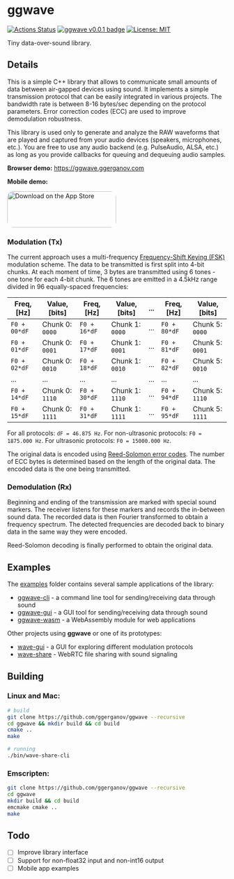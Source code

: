 # ggwave

[![Actions Status](https://github.com/ggerganov/ggwave/workflows/CI/badge.svg)](https://github.com/ggerganov/ggwave/actions)
[![ggwave v0.0.1 badge][changelog-badge]][changelog]
[![License: MIT](https://img.shields.io/badge/license-MIT-blue.svg)](https://opensource.org/licenses/MIT)

Tiny data-over-sound library.


## Details

This is a simple C++ library that allows to communicate small amounts of data between air-gapped devices using sound. It implements a simple transmission protocol that can be easily integrated in various projects. The bandwidth rate is between 8-16 bytes/sec depending on the protocol parameters. Error correction codes (ECC) are used to improve demodulation robustness.

This library is used only to generate and analyze the RAW waveforms that are played and captured from your audio devices (speakers, microphones, etc.). You are free to use any audio backend (e.g. PulseAudio, ALSA, etc.) as long as you provide callbacks for queuing and dequeuing audio samples.

**Browser demo:** https://ggwave.ggerganov.com

**Mobile demo:**

<a href="https://apps.apple.com/us/app/waver-data-over-sound/id1543607865?itsct=apps_box&amp;itscg=30200&ign-itsct=apps_box#?platform=iphone" style="display: inline-block; overflow: hidden; border-radius: 13px; width: 250px; height: 83px;"><img src="https://tools.applemediaservices.com/api/badges/download-on-the-app-store/white/en-US?size=250x83&amp;releaseDate=1607558400&h=8e5fafc57929918f684abc83ff8311ef" alt="Download on the App Store" style="border-radius: 13px; width: 250px; height: 83px;"></a>

### Modulation (Tx)

The current approach uses a multi-frequency [Frequency-Shift Keying (FSK)](https://en.wikipedia.org/wiki/Frequency-shift_keying) modulation scheme. The data to be transmitted is first split into 4-bit chunks. At each moment of time, 3 bytes are transmitted using 6 tones - one tone for each 4-bit chunk. The 6 tones are emitted in a 4.5kHz range divided in 96 equally-spaced frequencies:

| Freq, [Hz]   | Value, [bits]   | Freq, [Hz]   | Value, [bits]   | ... | Freq, [Hz]   | Value, [bits]   |
| ------------ | --------------- | ------------ | --------------- | --- | ------------ | --------------- |
| `F0 + 00*dF` | Chunk 0: `0000` | `F0 + 16*dF` | Chunk 1: `0000` | ... | `F0 + 80*dF` | Chunk 5: `0000` |
| `F0 + 01*dF` | Chunk 0: `0001` | `F0 + 17*dF` | Chunk 1: `0001` | ... | `F0 + 81*dF` | Chunk 5: `0001` |
| `F0 + 02*dF` | Chunk 0: `0010` | `F0 + 18*dF` | Chunk 1: `0010` | ... | `F0 + 82*dF` | Chunk 5: `0010` |
| ...          | ...             | ...          | ...             | ... | ...          | ...             |
| `F0 + 14*dF` | Chunk 0: `1110` | `F0 + 30*dF` | Chunk 1: `1110` | ... | `F0 + 94*dF` | Chunk 5: `1110` |
| `F0 + 15*dF` | Chunk 0: `1111` | `F0 + 31*dF` | Chunk 1: `1111` | ... | `F0 + 95*dF` | Chunk 5: `1111` |

For all protocols: `dF = 46.875 Hz`. For non-ultrasonic protocols: `F0 = 1875.000 Hz`. For ultrasonic protocols: `F0 = 15000.000 Hz`.

The original data is encoded using [Reed-Solomon error codes](https://github.com/ggerganov/ggwave/blob/master/src/reed-solomon). The number of ECC bytes is determined based on the length of the original data. The encoded data is the one being transmitted.

### Demodulation (Rx)

Beginning and ending of the transmission are marked with special sound markers. The receiver listens for these markers and records the in-between sound data. The recorded data is then Fourier transformed to obtain a frequency spectrum. The detected frequencies are decoded back to binary data in the same way they were encoded.

Reed-Solomon decoding is finally performed to obtain the original data.


## Examples

The [examples](https://github.com/ggerganov/ggwave/blob/master/examples/) folder contains several sample applications of the library:

- [ggwave-cli](https://github.com/ggerganov/ggwave/blob/master/examples/ggwave-cli) - a command line tool for sending/receiving data through sound
- [ggwave-gui](https://github.com/ggerganov/ggwave/blob/master/examples/ggwave-gui) - a GUI tool for sending/receiving data through sound
- [ggwave-wasm](https://github.com/ggerganov/ggwave/blob/master/examples/ggwave-wasm) - a WebAssembly module for web applications

Other projects using **ggwave** or one of its prototypes:

- [wave-gui](https://github.com/ggerganov/wave-gui) - a GUI for exploring different modulation protocols
- [wave-share](https://github.com/ggerganov/wave-share) - WebRTC file sharing with sound signaling


## Building

### Linux and Mac:

```bash
# build
git clone https://github.com/ggerganov/ggwave --recursive
cd ggwave && mkdir build && cd build
cmake ..
make

# running
./bin/wave-share-cli
```

### Emscripten:

```bash
git clone https://github.com/ggerganov/ggwave --recursive
cd ggwave
mkdir build && cd build
emcmake cmake ..
make
```

## Todo

  - [ ] Improve library interface
  - [ ] Support for non-float32 input and non-int16 output
  - [ ] Mobile app examples

[changelog]: ./CHANGELOG.md
[changelog-badge]: https://img.shields.io/badge/changelog-ggwave%20v0.1-dummy
[license]: ./LICENSE
[version-badge]: https://img.shields.io/badge/version-0.0.1-blue.svg
